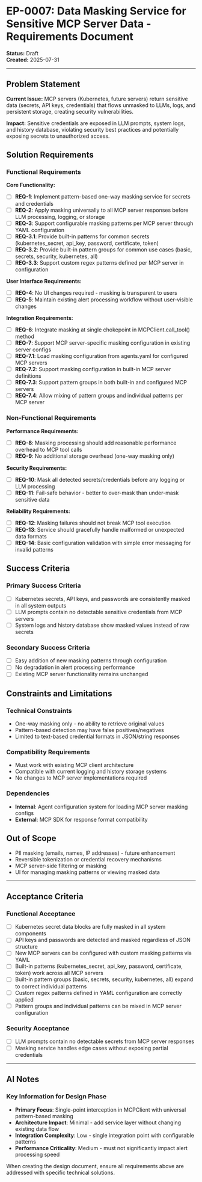 # EP-0007: Data Masking Service for Sensitive MCP Server Data - Requirements Document

**Status:** Draft  
**Created:** 2025-07-31  

---

## Problem Statement

**Current Issue:** MCP servers (Kubernetes, future servers) return sensitive data (secrets, API keys, credentials) that flows unmasked to LLMs, logs, and persistent storage, creating security vulnerabilities.

**Impact:** Sensitive credentials are exposed in LLM prompts, system logs, and history database, violating security best practices and potentially exposing secrets to unauthorized access.

## Solution Requirements

### Functional Requirements

**Core Functionality:**
- [ ] **REQ-1**: Implement pattern-based one-way masking service for secrets and credentials
- [ ] **REQ-2**: Apply masking universally to all MCP server responses before LLM processing, logging, or storage
- [ ] **REQ-3**: Support configurable masking patterns per MCP server through YAML configuration
- [ ] **REQ-3.1**: Provide built-in patterns for common secrets (kubernetes_secret, api_key, password, certificate, token)
- [ ] **REQ-3.2**: Provide built-in pattern groups for common use cases (basic, secrets, security, kubernetes, all)
- [ ] **REQ-3.3**: Support custom regex patterns defined per MCP server in configuration

**User Interface Requirements:**
- [ ] **REQ-4**: No UI changes required - masking is transparent to users
- [ ] **REQ-5**: Maintain existing alert processing workflow without user-visible changes

**Integration Requirements:**
- [ ] **REQ-6**: Integrate masking at single chokepoint in MCPClient.call_tool() method
- [ ] **REQ-7**: Support MCP server-specific masking configuration in existing server configs
- [ ] **REQ-7.1**: Load masking configuration from agents.yaml for configured MCP servers
- [ ] **REQ-7.2**: Support masking configuration in built-in MCP server definitions
- [ ] **REQ-7.3**: Support pattern groups in both built-in and configured MCP servers
- [ ] **REQ-7.4**: Allow mixing of pattern groups and individual patterns per MCP server

### Non-Functional Requirements

**Performance Requirements:**
- [ ] **REQ-8**: Masking processing should add reasonable performance overhead to MCP tool calls
- [ ] **REQ-9**: No additional storage overhead (one-way masking only)

**Security Requirements:**
- [ ] **REQ-10**: Mask all detected secrets/credentials before any logging or LLM processing
- [ ] **REQ-11**: Fail-safe behavior - better to over-mask than under-mask sensitive data

**Reliability Requirements:**
- [ ] **REQ-12**: Masking failures should not break MCP tool execution
- [ ] **REQ-13**: Service should gracefully handle malformed or unexpected data formats
- [ ] **REQ-14**: Basic configuration validation with simple error messaging for invalid patterns

## Success Criteria

### Primary Success Criteria
- [ ] Kubernetes secrets, API keys, and passwords are consistently masked in all system outputs
- [ ] LLM prompts contain no detectable sensitive credentials from MCP servers
- [ ] System logs and history database show masked values instead of raw secrets

### Secondary Success Criteria  
- [ ] Easy addition of new masking patterns through configuration
- [ ] No degradation in alert processing performance
- [ ] Existing MCP server functionality remains unchanged

## Constraints and Limitations

### Technical Constraints
- One-way masking only - no ability to retrieve original values
- Pattern-based detection may have false positives/negatives
- Limited to text-based credential formats in JSON/string responses

### Compatibility Requirements
- Must work with existing MCP client architecture
- Compatible with current logging and history storage systems
- No changes to MCP server implementations required

### Dependencies
- **Internal**: Agent configuration system for loading MCP server masking configs
- **External**: MCP SDK for response format compatibility

## Out of Scope

- PII masking (emails, names, IP addresses) - future enhancement
- Reversible tokenization or credential recovery mechanisms  
- MCP server-side filtering or masking
- UI for managing masking patterns or viewing masked data

---

## Acceptance Criteria

### Functional Acceptance
- [ ] Kubernetes secret data blocks are fully masked in all system components
- [ ] API keys and passwords are detected and masked regardless of JSON structure
- [ ] New MCP servers can be configured with custom masking patterns via YAML
- [ ] Built-in patterns (kubernetes_secret, api_key, password, certificate, token) work across all MCP servers
- [ ] Built-in pattern groups (basic, secrets, security, kubernetes, all) expand to correct individual patterns
- [ ] Custom regex patterns defined in YAML configuration are correctly applied
- [ ] Pattern groups and individual patterns can be mixed in MCP server configuration

### Security Acceptance
- [ ] LLM prompts contain no detectable secrets from MCP server responses
- [ ] Masking service handles edge cases without exposing partial credentials

---

## AI Notes

### Key Information for Design Phase
- **Primary Focus**: Single-point interception in MCPClient with universal pattern-based masking
- **Architecture Impact**: Minimal - add service layer without changing existing data flow
- **Integration Complexity**: Low - single integration point with configurable patterns
- **Performance Criticality**: Medium - must not significantly impact alert processing speed

When creating the design document, ensure all requirements above are addressed with specific technical solutions.